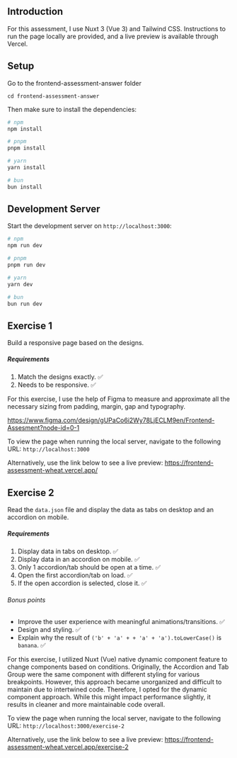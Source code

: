 Introduction
---
For this assessment, I use Nuxt 3 (Vue 3) and Tailwind CSS. Instructions to run the page locally are provided, and a live preview is available through Vercel.

## Setup
Go to the frontend-assessment-answer folder 

```cd frontend-assessment-answer```

Then make sure to install the dependencies:

```bash
# npm
npm install

# pnpm
pnpm install

# yarn
yarn install

# bun
bun install
```

## Development Server

Start the development server on `http://localhost:3000`:

```bash
# npm
npm run dev

# pnpm
pnpm run dev

# yarn
yarn dev

# bun
bun run dev
```

Exercise 1
---
Build a responsive page based on the designs.

##### Requirements
1. Match the designs exactly. ✅
2. Needs to be responsive. ✅

For this exercise, I use the help of Figma to measure and approximate all the necessary sizing from padding, margin, gap and typography. 

https://www.figma.com/design/gUPaCo6i2Wy78LjECLM9en/Frontend-Assesment?node-id=0-1

To view the page when running the local server, navigate to the following URL: `http://localhost:3000`

Alternatively, use the link below to see a live preview:
https://frontend-assessment-wheat.vercel.app/

Exercise 2
---
Read the `data.json` file and display the data as tabs on desktop and an accordion on mobile.

##### Requirements
1. Display data in tabs on desktop. ✅
2. Display data in an accordion on mobile. ✅
3. Only 1 accordion/tab should be open at a time. ✅
4. Open the first accordion/tab on load. ✅
5. If the open accordion is selected, close it. ✅

###### Bonus points
* Improve the user experience with meaningful animations/transitions. ✅
* Design and styling. ✅
* Explain why the result of `('b' + 'a' + + 'a' + 'a').toLowerCase()` is `banana`. ✅

For this exercise, I utilized Nuxt (Vue) native dynamic component feature to change components based on conditions. Originally, the Accordion and Tab Group were the same component with different styling for various breakpoints. However, this approach became unorganized and difficult to maintain due to intertwined code. Therefore, I opted for the dynamic component approach. While this might impact performance slightly, it results in cleaner and more maintainable code overall.

To view the page when running the local server, navigate to the following URL: `http://localhost:3000/exercise-2`

Alternatively, use the link below to see a live preview:
https://frontend-assessment-wheat.vercel.app/exercise-2